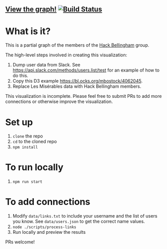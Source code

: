 ## [View the graph!](http://hackbellingham.github.io/member-graph/) [![Build Status](https://travis-ci.org/hackbellingham/member-graph.svg?branch=master)](https://travis-ci.org/hackbellingham/member-graph)

# What is it?

This is a partial graph of the members of the [Hack Bellingham](http://hackbellingham.com/) group.

The high-level steps involved in creating this visualization:

1. Dump user data from Slack. See https://api.slack.com/methods/users.list/test for an example of how to do this.
2. Copy this D3 example https://bl.ocks.org/mbostock/4062045.
3. Replace Les Misérables data with Hack Bellingham members.

This visualization is incomplete. Please feel free to submit PRs to add more connections or otherwise improve the visualization.

# Set up
1. `clone` the repo
2. `cd` to the cloned repo
3. `npm install`

# To run locally
1. `npm run start`

# To add connections
1. Modify `data/links.txt` to include your username and the list of users you know. See `data/users.json` to get the correct name values.
2. `node ./scripts/process-links`
3. Run locally and preview the results

PRs welcome!
